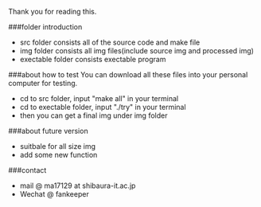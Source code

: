 Thank you for reading this.

###folder introduction
- src folder consists all of the source code and make file
- img folder consists all img files(include source img and processed img)
- exectable folder consists exectable program

###about how to test
You can download all these files into your personal computer for testing.

- cd to src folder, input "make all" in your terminal
- cd to exectable folder, input "./try" in your terminal
- then you can get a final img under img folder

###about future version
- suitbale for all size img
- add some new function

###contact
- mail @ ma17129 at shibaura-it.ac.jp
- Wechat @ fankeeper
